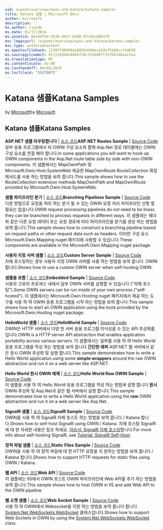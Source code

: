```yaml
---
uid: aspnet/overview/owin-and-katana/katana-samples
title: Katana 샘플 | Microsoft Docs
author: microsoft
description: ''
ms.author: riande
ms.date: 01/17/2014
ms.assetid: bec04f5d-2638-4417-b288-97c58c8d6379
msc.legacyurl: /aspnet/overview/owin-and-katana/katana-samples
msc.type: authoredcontent
ms.openlocfilehash: 1238f7d09492a6856d49dece5de75184ccfa4838
ms.sourcegitcommit: 0f1119340e4464720cfd16d0ff15764746ea1fea
ms.translationtype: MT
ms.contentlocale: ko-KR
ms.lasthandoff: 04/09/2019
ms.locfileid: "59379075"
---
```

# <a name="katana-samples"></a><span data-ttu-id="2f725-102">Katana 샘플</span><span class="sxs-lookup"><span data-stu-id="2f725-102">Katana Samples</span></span>

<span data-ttu-id="2f725-103">by [Microsoft](https://github.com/microsoft)</span><span class="sxs-lookup"><span data-stu-id="2f725-103">by [Microsoft](https://github.com/microsoft)</span></span>

## <a name="katana-samples"></a><span data-ttu-id="2f725-104">Katana 샘플</span><span class="sxs-lookup"><span data-stu-id="2f725-104">Katana Samples</span></span>

<span data-ttu-id="2f725-105">**ASP.NET 샘플 라우팅합니다** | [소스 코드](https://github.com/aspnet/samples/tree/master/samples/aspnet/Katana/AspNetRoutes)</span><span class="sxs-lookup"><span data-stu-id="2f725-105">**ASP.NET Routes Sample** | [Source Code](https://github.com/aspnet/samples/tree/master/samples/aspnet/Katana/AspNetRoutes)</span></span>  
<span data-ttu-id="2f725-106">일부 응용 프로그램에서 비 OWIN 구성 요소와 함께 Asp.Net 경로 테이블에는 OWIN 구성 요소를 연결 해야 합니다.</span><span class="sxs-lookup"><span data-stu-id="2f725-106">In some applications you will want to hook up OWIN components in the Asp.Net route table side by side with non-OWIN components.</span></span> <span data-ttu-id="2f725-107">이 샘플에서는 MapOwinPath 및 Microsoft.Owin.Host.SystemWeb 제공한 MapOwinRoute RouteCollection 확장 메서드를 사용 하는 방법을 보여 줍니다.</span><span class="sxs-lookup"><span data-stu-id="2f725-107">This sample shows how to use the RouteCollection extension methods MapOwinPath and MapOwinRoute provided by Microsoft.Owin.Host.SystemWeb.</span></span>

<span data-ttu-id="2f725-108">**샘플 파이프라인 분기** | [소스 코드](https://github.com/aspnet/samples/tree/master/samples/aspnet/Katana/BranchingPipelines)</span><span class="sxs-lookup"><span data-stu-id="2f725-108">**Branching Pipelines Sample** | [Source Code](https://github.com/aspnet/samples/tree/master/samples/aspnet/Katana/BranchingPipelines)</span></span>  
<span data-ttu-id="2f725-109">다른 방법으로 요청을 처리 하는 분기 될 수 있는 OWIN 요청 처리 파이프라인 선형 할 필요는 없습니다.</span><span class="sxs-lookup"><span data-stu-id="2f725-109">OWIN request processing pipelines do not need to be linear, they can be branched to process requests in different ways.</span></span> <span data-ttu-id="2f725-110">이 샘플에는 헤더와 같은 다른 요청 데이터 또는 요청 경로에 따라 파이프라인을 분기를 생성 하는 방법을 보여 줍니다.</span><span class="sxs-lookup"><span data-stu-id="2f725-110">This sample shows how to construct a branching pipeline based on request paths or other request data such as headers.</span></span> <span data-ttu-id="2f725-111">이러한 구성 요소 Microsoft.Owin.Mapping nuget 패키지에 사용할 수 있습니다.</span><span class="sxs-lookup"><span data-stu-id="2f725-111">These components are available in the Microsoft.Owin.Mapping nuget package.</span></span>

<span data-ttu-id="2f725-112">**사용자 지정 서버 샘플** | [소스 코드](https://github.com/aspnet/samples/tree/master/samples/aspnet/Katana/CustomServer)</span><span class="sxs-lookup"><span data-stu-id="2f725-112">**Custom Server Sample** | [Source Code](https://github.com/aspnet/samples/tree/master/samples/aspnet/Katana/CustomServer)</span></span>   
<span data-ttu-id="2f725-113">자체 호스팅하는 경우 사용자 지정 OWIN 서버를 사용 하는 방법을 보여 줍니다. OWIN 합니다.</span><span class="sxs-lookup"><span data-stu-id="2f725-113">Shows how to use a custom OWIN server when self-hosting OWIN.</span></span>

<span data-ttu-id="2f725-114">**샘플을 포함** | [소스 코드](https://github.com/aspnet/samples/tree/master/samples/aspnet/Katana/Embedded)</span><span class="sxs-lookup"><span data-stu-id="2f725-114">**Embedded Sample** | [Source Code](https://github.com/aspnet/samples/tree/master/samples/aspnet/Katana/Embedded)</span></span>  
<span data-ttu-id="2f725-115">사용자 고유의 프로세스 내에서 일부 OWIN 서버를 실행할 수 있습니다 (&quot;자체 호스팅&quot;).</span><span class="sxs-lookup"><span data-stu-id="2f725-115">Some OWIN servers can be run inside of your own process (&quot;self-hosted&quot;).</span></span> <span data-ttu-id="2f725-116">이 샘플에서는 Microsoft.Owin.Hosting nuget 패키지에서 제공 하는 도구를 사용 하 여 OWIN 응용 프로그램을 시작 하는 방법을 보여 줍니다.</span><span class="sxs-lookup"><span data-stu-id="2f725-116">This sample shows how to start an OWIN application using the tools provided by the Microsoft.Owin.Hosting nuget package.</span></span>

<span data-ttu-id="2f725-117">**HelloWorld 샘플** | [소스 코드](https://github.com/aspnet/samples/tree/master/samples/aspnet/Katana/HelloWorld)</span><span class="sxs-lookup"><span data-stu-id="2f725-117">**HelloWorld Sample** | [Source Code](https://github.com/aspnet/samples/tree/master/samples/aspnet/Katana/HelloWorld)</span></span>  
<span data-ttu-id="2f725-118">OWIN은 HTTP 서버에서 다양 한 서버 응용 프로그램 이식성을 수 있는 API 추상화를입니다.</span><span class="sxs-lookup"><span data-stu-id="2f725-118">OWIN is a HTTP server API abstraction that enables application portability across various servers.</span></span> <span data-ttu-id="2f725-119">이 샘플에서는 일부를 사용 하 여 Hello World 응용 프로그램을 작성 하는 방법을 보여 줍니다 **간단한 래퍼** ASP.NET 웹 서버에서 같은 원시 OWIN 추상화 및 실행 합니다.</span><span class="sxs-lookup"><span data-stu-id="2f725-119">This sample demonstrates how to write a Hello World application using some **simple wrappers** around the raw OWIN abstraction and run it on a web server like ASP.NET.</span></span>

<span data-ttu-id="2f725-120">**Hello World 원시 OWIN 예제** | [소스 코드](https://github.com/aspnet/samples/tree/master/samples/aspnet/Katana/HelloWorldRawOwin)</span><span class="sxs-lookup"><span data-stu-id="2f725-120">**Hello World Raw OWIN Sample** | [Source Code](https://github.com/aspnet/samples/tree/master/samples/aspnet/Katana/HelloWorldRawOwin)</span></span>  
<span data-ttu-id="2f725-121">이 샘플을 사용 하 여 Hello World 응용 프로그램을 작성 하는 방법에 설명 합니다 **원시** OWIN 추상화 및 Asp.Net과 같은 웹 서버에서 실행 합니다.</span><span class="sxs-lookup"><span data-stu-id="2f725-121">This sample demonstrates how to write a Hello World application using the **raw** OWIN abstraction and run it on a web server like Asp.Net.</span></span>

<span data-ttu-id="2f725-122">**SignalR 샘플** | [소스 코드](https://github.com/aspnet/samples/tree/master/samples/aspnet/Katana/SignalR)</span><span class="sxs-lookup"><span data-stu-id="2f725-122">**SignalR Sample** | [Source Code](https://github.com/aspnet/samples/tree/master/samples/aspnet/Katana/SignalR)</span></span>  
<span data-ttu-id="2f725-123">OWIN을 사용 하 여 SignalR 자체 호스트 하는 방법을 보여 줍니다 / Katana 합니다.</span><span class="sxs-lookup"><span data-stu-id="2f725-123">Shows how to self-host SignalR using OWIN / Katana.</span></span> <span data-ttu-id="2f725-124">자체 호스팅 SignalR에 대 한 자세한 내용은 참조 하세요. [자습서: SignalR 자체 호스팅](../../../signalr/overview/deployment/tutorial-signalr-self-host.md)합니다.</span><span class="sxs-lookup"><span data-stu-id="2f725-124">For more info about self-hosting SignalR, see [Tutorial: SignalR Self-Host](../../../signalr/overview/deployment/tutorial-signalr-self-host.md).</span></span>

<span data-ttu-id="2f725-125">**정적 파일 샘플** | [소스 코드](https://github.com/aspnet/samples/tree/master/samples/aspnet/Katana/StaticFilesSample)</span><span class="sxs-lookup"><span data-stu-id="2f725-125">**Static Files Sample** | [Source Code](https://github.com/aspnet/samples/tree/master/samples/aspnet/Katana/StaticFilesSample)</span></span>   
<span data-ttu-id="2f725-126">OWIN을 사용 하 여 정적 파일에 대 한 HTTP 요청을 지 원하는 방법을 보여 줍니다 / Katana 합니다.</span><span class="sxs-lookup"><span data-stu-id="2f725-126">Shows how to support HTTP requests for static files using OWIN / Katana.</span></span>

<span data-ttu-id="2f725-127">**웹 API** | [소스 코드](https://github.com/aspnet/samples/tree/master/samples/aspnet/Katana/WebApi)</span><span class="sxs-lookup"><span data-stu-id="2f725-127">**Web API** | [Source Code](https://github.com/aspnet/samples/tree/master/samples/aspnet/Katana/WebApi)</span></span>   
<span data-ttu-id="2f725-128">이 샘플에는 IIS에서 OWIN 호스트 OWIN 파이프라인에 Web API를 추가 하는 방법을 보여 줍니다.</span><span class="sxs-lookup"><span data-stu-id="2f725-128">This sample shows how to host OWIN in IIS and add Web API to the OWIN pipeline.</span></span>

<span data-ttu-id="2f725-129">**웹 소켓 샘플** | [소스 코드](https://github.com/aspnet/samples/tree/master/samples/aspnet/Katana/WebSocketSample)</span><span class="sxs-lookup"><span data-stu-id="2f725-129">**Web Socket Sample** | [Source Code](https://github.com/aspnet/samples/tree/master/samples/aspnet/Katana/WebSocketSample)</span></span>   
<span data-ttu-id="2f725-130">사용 하 여 OWIN에서 Websocket을 지원 하는 방법을 보여 줍니다 합니다 [System.Net.WebSockets.WebSocket](https://msdn.microsoft.com/library/system.net.websockets.websocket(v=vs.110).aspx) 클래스입니다.</span><span class="sxs-lookup"><span data-stu-id="2f725-130">Shows how to support Web Sockets in OWIN by using the [System.Net.WebSockets.WebSocket](https://msdn.microsoft.com/library/system.net.websockets.websocket(v=vs.110).aspx) class.</span></span>
